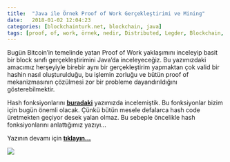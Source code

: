 ```yaml
---
title:  "Java ile Örnek Proof of Work Gerçekleştirimi ve Mining"
date:   2018-01-02 12:04:23
categories: [blockchainturk.net, blockchain, java]
tags: [proof, of, work, örnek, nedir, Distributed, Legder, Blockchain, Bitcoin, Block, Mehmet Cem Yücel, Mehmet, Cem, Yucel, Yücel, blockchainturk, blockchainturk.net]
---
```

Bugün Bitcoin’in temelinde yatan Proof of Work yaklaşımını inceleyip basit bir block sınıfı gerçekleştirimini Java’da inceleyeceğiz. Bu yazımızdaki amacımız herşeyiyle birebir aynı bir gerçekleştirim yapmaktan çok valid bir hashin nasıl oluşturulduğu, bu işlemin zorluğu ve bütün proof of mekanizmasının çözülmesi zor bir probleme dayandırıldığını gösterebilmektir.

Hash fonksiyonlarını <a style="font-weight:bold" href="https://medium.com/blockchainturk/59da61356e9?utm_source=mehmetcemyucel.com&utm_medium=refferal&utm_campaign=blog" target="_blank">buradaki</a> yazımızda incelemiştik. Bu fonksiyonlar bizim için bugün önemli olacak. Çünkü bütün mesele defalarca hash code üretmekten geçiyor desek yalan olmaz. Bu sebeple öncelikle hash fonksiyonlarını anlattığımız yazıyı...

Yazının devamı için 
<a style="font-weight:bold" href="https://medium.com/blockchainturk/3f32a068d10?utm_source=mehmetcemyucel.com&utm_medium=refferal&utm_campaign=blog" target="_blank">tıklayın...</a>
  
![](https://cdn-images-1.medium.com/max/800/1*16MNLKRn_jkLv8xBEA6oIw.png)